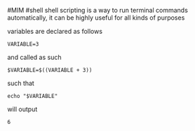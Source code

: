#MIM #shell 
shell scripting is a way to run terminal commands automatically, it can be highly useful for all kinds of purposes 

variables are declared as follows 
```
VARIABLE=3
```
and called as such
```
$VARIABLE=$((VARIABLE + 3))
```

such that
```
echo "$VARIABLE"
```
will output 
```
6
```
